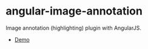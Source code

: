 # angular-image-annotation
Image annotation (highlighting) plugin with AngularJS.

* [Demo](http://gjk0090.github.io/angular-image-annotation  "Demo")
